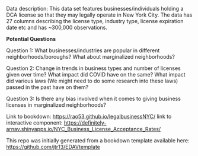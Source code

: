 Data description: This data set features businesses/individuals holding a DCA license so that they may legally operate in New York City. The data has 27 columns describing the license type, industry type, license expiration date etc and has ~300,000 observations.

**Potential Questions**

Question 1: What businesses/industries are popular in different neighborhoods/boroughs? What about marginalized neighborhoods?

Question 2: Change in trends in business types and number of licenses given over time? What impact did COVID have on the same? What impact did various laws (We might need to do some research into these laws) passed in the past have on them? 

Question 3: Is there any bias involved when it comes to giving business licenses in marginalized neighborhoods?



Link to bookdown: https://rao53.github.io/legalbusinessNYC/
link to interactive component: https://definitely-arnav.shinyapps.io/NYC_Business_License_Acceptance_Rates/


This repo was initially generated from a bookdown template available here: https://github.com/jtr13/EDAVtemplate
